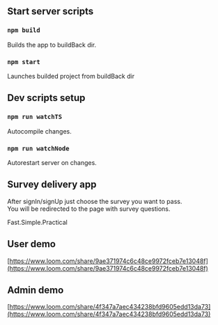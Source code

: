 
## Start server scripts

### `npm build`
Builds the app to buildBack dir.

### `npm start`
Launches builded project from buildBack dir

## Dev scripts setup

### `npm run watchTS`
Autocompile changes.

### `npm run watchNode`
Autorestart server on changes.


## Survey delivery app

After signIn/signUp just choose the survey you want to pass.<br />
You will be redirected to the page with survey questions.<br />

Fast.Simple.Practical

## User demo
[https://www.loom.com/share/9ae371974c6c48ce9972fceb7e13048f](https://www.loom.com/share/9ae371974c6c48ce9972fceb7e13048f)

## Admin demo
[https://www.loom.com/share/4f347a7aec434238bfd9605edd13da73](https://www.loom.com/share/4f347a7aec434238bfd9605edd13da73)

